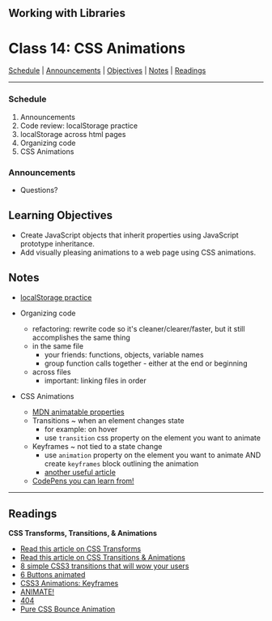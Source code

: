 ## **Working with Libraries**
# Class 14: CSS Animations

[Schedule](#schedule) | [Announcements](#announcements) | [Objectives](#learning-objectives) | [Notes](#notes) | [Readings](#readings)

<hr></hr>

### Schedule
1. Announcements
1. Code review: localStorage practice
1. localStorage across html pages
1. Organizing code
1. CSS Animations

### Announcements
* Questions? 

## Learning Objectives
- Create JavaScript objects that inherit properties using JavaScript prototype inheritance. 
- Add visually pleasing animations to a web page using CSS animations.

## Notes

* [localStorage practice](PRACTICE.md)

* Organizing code
    * refactoring: rewrite code so it's cleaner/clearer/faster, but it still accomplishes the same thing
    * in the same file
        * your friends: functions, objects, variable names
        * group function calls together - either at the end or beginning
    * across files
        * important: linking files in order

* CSS Animations
    * [MDN animatable properties](https://developer.mozilla.org/en-US/docs/Web/CSS/CSS_animated_properties)
    * Transitions ~ when an element changes state 
        * for example: on hover
        * use `transition` css property on the element you want to animate
    * Keyframes ~ not tied to a state change
        * use `animation` property on the element you want to animate AND create `keyframes` block outlining the animation
        * [another useful article](https://robots.thoughtbot.com/css-animation-for-beginners)
    * [CodePens you can learn from!](https://webdesign.tutsplus.com/articles/10-examples-of-animation-on-codepen-you-can-learn-from--cms-28244)


<hr></hr>

## Readings

**CSS Transforms, Transitions, & Animations**

- [Read this article on CSS Transforms](http://learn.shayhowe.com/advanced-html-css/css-transforms/)
- [Read this article on CSS Transitions & Animations](http://learn.shayhowe.com/advanced-html-css/transitions-animations/)
- [8 simple CSS3 transitions that will wow your users](http://www.webdesignerdepot.com/2014/05/8-simple-css3-transitions-that-will-wow-your-users)
- [6 Buttons animated](http://codepen.io/retyui/pen/ByoaXV)
- [CSS3 Animations: Keyframes](http://codepen.io/akshaychauhan/pen/oAfae)
- [ANIMATE!](http://codepen.io/ryansobol/pen/NPZrNw)
- [404](http://codepen.io/kieranfivestars/pen/MYdQxX)
- [Pure CSS Bounce Animation](http://codepen.io/dp_lewis/pen/gCfBv)

